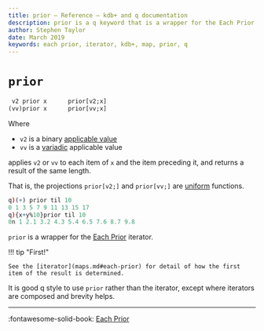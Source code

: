 ```yaml
---
title: prior – Reference – kdb+ and q documentation
description: prior is a q keyword that is a wrapper for the Each Prior iterator.
author: Stephen Taylor
date: March 2019
keywords: each prior, iterator, kdb+, map, prior, q
---
```

# `prior`



```txt
 v2 prior x      prior[v2;x]
(vv)prior x      prior[vv;x]
```

Where

-   `v2` is a binary [applicable value](../basics/glossary.md#applicable-value)
-   `vv` is a [variadic](../basics/variadic.md) applicable value

applies `v2` or `vv` to each item of `x` and the item preceding it, and returns a result of the same length.

That is, the projections  `prior[v2;]` and `prior[vv;]` are [uniform](../basics/glossary.md#uniform-function) functions.

```q
q)(+) prior til 10
0 1 3 5 7 9 11 13 15 17
q){x+y%10}prior til 10
0n 1 2.1 3.2 4.3 5.4 6.5 7.6 8.7 9.8
```

`prior` is a wrapper for the [Each Prior](maps.md#each-prior) iterator.

!!! tip "First!"

    See the [iterator](maps.md#each-prior) for detail of how the first item of the result is determined.

It is good q style to use `prior` rather than the iterator, except where iterators are composed and brevity helps.

----

:fontawesome-solid-book:
[Each Prior](maps.md#each-prior)